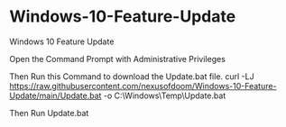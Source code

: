 # Windows-10-Feature-Update
Windows 10 Feature Update

Open the Command Prompt with Administrative Privileges

Then Run this Command to download the Update.bat file.
curl -LJ https://raw.githubusercontent.com/nexusofdoom/Windows-10-Feature-Update/main/Update.bat -o C:\Windows\Temp\Update.bat

Then Run
Update.bat
